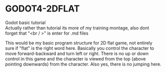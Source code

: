 # GODOT4-2DFLAT
 Godot basic tutorial
 <br />
 Actually rather than tutorial its more of my training montage, also dont forget that "<br / >" is enter for .md files
 
 This would be my basic program structure for 2D flat game, not entirely sure if "flat" is the right word here. Basically you control the character to move forward-backward and turn left or right. There is no up or down control in this game and the character is viewed from the top (above pointing downwards) from the character. Also yes, there is no jumping here.
